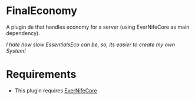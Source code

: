 # FinalEconomy

A plugin de that handles economy for a server (using EverNifeCore as main dependency).

*I hate how slow EssentialsEco can be, so, its easier to create my own System!*

# Requirements

* This plugin requires [EverNifeCore](https://github.com/evernife/EverNifeCore)